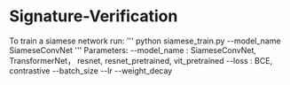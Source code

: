 # Signature-Verification

To train a siamese network run:
'''
python siamese_train.py --model_name SiameseConvNet
'''
Parameters:
--model_name : SiameseConvNet, TransformerNet， resnet, resnet_pretrained, vit_pretrained
--loss : BCE, contrastive
--batch_size
--lr
--weight_decay
